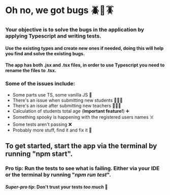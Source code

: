 # Oh no, we got bugs 🪲🐞🪳

### Your objective is to solve the bugs in the application by applying Typescript and writing tests.

####  Use the existing types and create new ones if needed, doing this will help you find and solve the existing bugs.

#### The app has both .jsx and .tsx files, in order to use Typescript you need to rename the files to .tsx.

### Some of the issues include:

* Some parts use TS, some vanilla JS 🫨
* There's an issue when submitting new students 🧑🏽‍🎓
* There's an issue after submitting new teachers 👩🏼‍🏫
* Calculation of students total age (**Important feature!**) ➕
* Something spooky is happening with the registered users names ☠️
* Some tests aren't passing ❌
* Probably more stuff, find it and fix it 🐞

## To get started, start the app via the terminal by running "npm start". 
### Pro tip: Run the tests to see what is failing. Either via your IDE or the terminal by running "*npm run test*".
#### *Super-pro tip*: Don't trust your tests *too much* 👀 